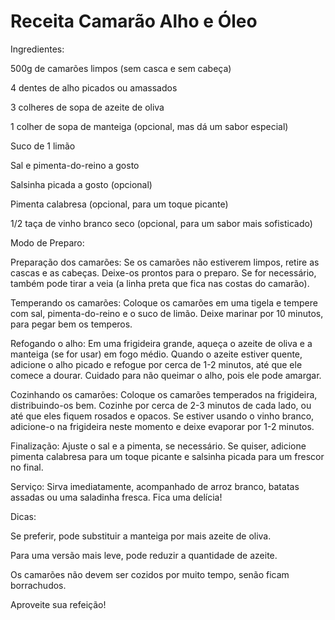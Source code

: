 # Receita Camarão Alho e Óleo

Ingredientes:

500g de camarões limpos (sem casca e sem cabeça)

4 dentes de alho picados ou amassados

3 colheres de sopa de azeite de oliva

1 colher de sopa de manteiga (opcional, mas dá um sabor especial)

Suco de 1 limão

Sal e pimenta-do-reino a gosto

Salsinha picada a gosto (opcional)

Pimenta calabresa (opcional, para um toque picante)

1/2 taça de vinho branco seco (opcional, para um sabor mais sofisticado)

Modo de Preparo:

Preparação dos camarões: Se os camarões não estiverem limpos, retire as cascas e as cabeças. Deixe-os prontos para o preparo. Se for necessário, também pode tirar a veia (a linha preta que fica nas costas do camarão).

Temperando os camarões: Coloque os camarões em uma tigela e tempere com sal, pimenta-do-reino e o suco de limão. Deixe marinar por 10 minutos, para pegar bem os temperos.

Refogando o alho: Em uma frigideira grande, aqueça o azeite de oliva e a manteiga (se for usar) em fogo médio. Quando o azeite estiver quente, adicione o alho picado e refogue por cerca de 1-2 minutos, até que ele comece a dourar. Cuidado para não queimar o alho, pois ele pode amargar.

Cozinhando os camarões: Coloque os camarões temperados na frigideira, distribuindo-os bem. Cozinhe por cerca de 2-3 minutos de cada lado, ou até que eles fiquem rosados e opacos. Se estiver usando o vinho branco, adicione-o na frigideira neste momento e deixe evaporar por 1-2 minutos.

Finalização: Ajuste o sal e a pimenta, se necessário. Se quiser, adicione pimenta calabresa para um toque picante e salsinha picada para um frescor no final.

Serviço: Sirva imediatamente, acompanhado de arroz branco, batatas assadas ou uma saladinha fresca. Fica uma delícia!

Dicas:

Se preferir, pode substituir a manteiga por mais azeite de oliva.

Para uma versão mais leve, pode reduzir a quantidade de azeite.

Os camarões não devem ser cozidos por muito tempo, senão ficam borrachudos.

Aproveite sua refeição!